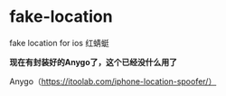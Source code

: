 # fake-location
fake location for ios 红蜻蜓

**现在有封装好的Anygo了，这个已经没什么用了**

Anygo（https://itoolab.com/iphone-location-spoofer/）
